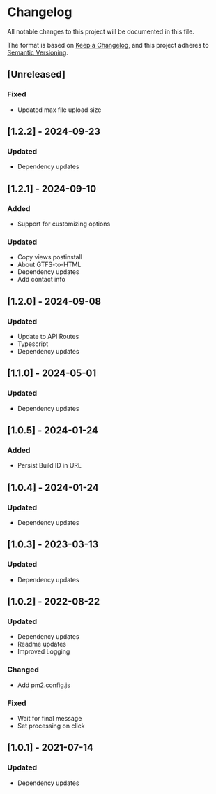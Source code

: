 # Changelog

All notable changes to this project will be documented in this file.

The format is based on [Keep a Changelog](https://keepachangelog.com/en/1.0.0/),
and this project adheres to [Semantic Versioning](https://semver.org/spec/v2.0.0.html).

## [Unreleased]
### Fixed
- Updated max file upload size

## [1.2.2] - 2024-09-23
### Updated
- Dependency updates

## [1.2.1] - 2024-09-10
### Added
- Support for customizing options

### Updated
- Copy views postinstall
- About GTFS-to-HTML
- Dependency updates
- Add contact info

## [1.2.0] - 2024-09-08
### Updated
- Update to API Routes
- Typescript
- Dependency updates

## [1.1.0] - 2024-05-01
### Updated
- Dependency updates

## [1.0.5] - 2024-01-24
### Added
- Persist Build ID in URL

## [1.0.4] - 2024-01-24
### Updated
- Dependency updates

## [1.0.3] - 2023-03-13
### Updated
- Dependency updates

## [1.0.2] - 2022-08-22
### Updated
- Dependency updates
- Readme updates
- Improved Logging

### Changed
- Add pm2.config.js

### Fixed
- Wait for final message
- Set processing on click

## [1.0.1] - 2021-07-14
### Updated
- Dependency updates
